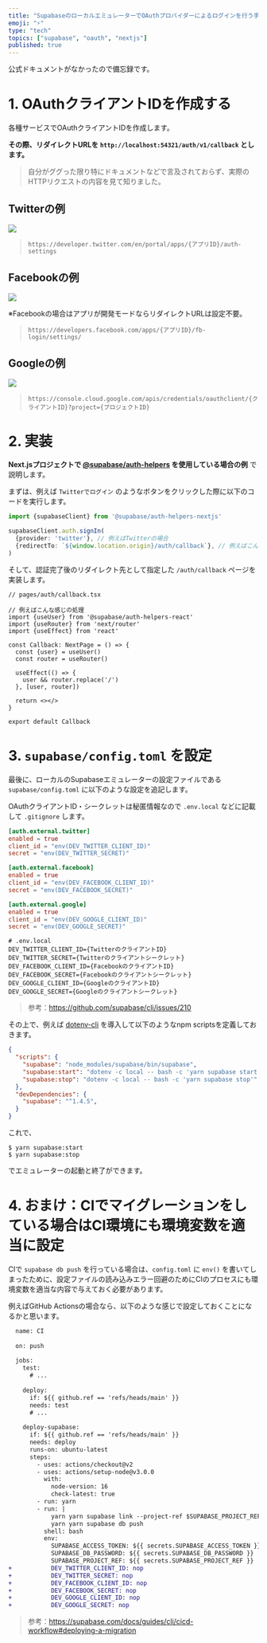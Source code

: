 ```yaml
---
title: "SupabaseのローカルエミュレーターでOAuthプロバイダーによるログインを行う手順"
emoji: "⚡"
type: "tech"
topics: ["supabase", "oauth", "nextjs"]
published: true
---
```


公式ドキュメントがなかったので備忘録です。

# 1. OAuthクライアントIDを作成する

各種サービスでOAuthクライアントIDを作成します。

**その際、リダイレクトURLを `http://localhost:54321/auth/v1/callback` とします。**

> 自分がググった限り特にドキュメントなどで言及されておらず、実際のHTTPリクエストの内容を見て知りました。

## Twitterの例

![](https://tva1.sinaimg.cn/large/e6c9d24egy1h69yugs1buj21jq0twwhi.jpg)

> `https://developer.twitter.com/en/portal/apps/{アプリID}/auth-settings`

## Facebookの例

![](https://tva1.sinaimg.cn/large/e6c9d24egy1h69yo70o8fj219w0u0jvy.jpg)

※Facebookの場合はアプリが開発モードならリダイレクトURLは設定不要。

> `https://developers.facebook.com/apps/{アプリID}/fb-login/settings/`

## Googleの例

![](https://tva1.sinaimg.cn/large/e6c9d24egy1h69ysxpui6j20u00w4q5t.jpg)

> `https://console.cloud.google.com/apis/credentials/oauthclient/{クライアントID}?project={プロジェクトID}`

# 2. 実装

**Next.jsプロジェクトで [@supabase/auth-helpers](https://github.com/supabase/auth-helpers) を使用している場合の例** で説明します。

まずは、例えば `Twitterでログイン` のようなボタンをクリックした際に以下のコードを実行します。

```ts
import {supabaseClient} from '@supabase/auth-helpers-nextjs'

supabaseClient.auth.signIn(
  {provider: 'twitter'}, // 例えばTwitterの場合
  {redirectTo: `${window.location.origin}/auth/callback`}, // 例えばこんなURL
)
```

そして、認証完了後のリダイレクト先として指定した `/auth/callback` ページを実装します。

```tsx
// pages/auth/callback.tsx

// 例えばこんな感じの処理
import {useUser} from '@supabase/auth-helpers-react'
import {useRouter} from 'next/router'
import {useEffect} from 'react'

const Callback: NextPage = () => {
  const {user} = useUser()
  const router = useRouter()

  useEffect(() => {
    user && router.replace('/')
  }, [user, router])

  return <></>
}

export default Callback
```

# 3. `supabase/config.toml` を設定

最後に、ローカルのSupabaseエミュレーターの設定ファイルである `supabase/config.toml` に以下のような設定を追記します。

OAuthクライアントID・シークレットは秘匿情報なので `.env.local` などに記載して `.gitignore` します。

```toml
[auth.external.twitter]
enabled = true
client_id = "env(DEV_TWITTER_CLIENT_ID)"
secret = "env(DEV_TWITTER_SECRET)"

[auth.external.facebook]
enabled = true
client_id = "env(DEV_FACEBOOK_CLIENT_ID)"
secret = "env(DEV_FACEBOOK_SECRET)"

[auth.external.google]
enabled = true
client_id = "env(DEV_GOOGLE_CLIENT_ID)"
secret = "env(DEV_GOOGLE_SECRET)"
```

```shell
# .env.local
DEV_TWITTER_CLIENT_ID={TwitterのクライアントID}
DEV_TWITTER_SECRET={Twitterのクライアントシークレット}
DEV_FACEBOOK_CLIENT_ID={FacebookのクライアントID}
DEV_FACEBOOK_SECRET={Facebookのクライアントシークレット}
DEV_GOOGLE_CLIENT_ID={GoogleのクライアントID}
DEV_GOOGLE_SECRET={Googleのクライアントシークレット}
```

> 参考：https://github.com/supabase/cli/issues/210 

その上で、例えば [dotenv-cli](https://github.com/entropitor/dotenv-cli) を導入して以下のようなnpm scriptsを定義しておきます。

```json
{
  "scripts": {
    "supabase": "node_modules/supabase/bin/supabase",
    "supabase:start": "dotenv -c local -- bash -c 'yarn supabase start'",
    "supabase:stop": "dotenv -c local -- bash -c 'yarn supabase stop'",
  },
  "devDependencies": {
    "supabase": "^1.4.5",
  }
}
```

これで、

```shell
$ yarn supabase:start
$ yarn supabase:stop
```

でエミュレーターの起動と終了ができます。

# 4. おまけ：CIでマイグレーションをしている場合はCI環境にも環境変数を適当に設定

CIで `supabase db push` を行っている場合は、`config.toml` に `env()` を書いてしまったために、設定ファイルの読み込みエラー回避のためにCIのプロセスにも環境変数を適当な内容で与えておく必要があります。

例えばGitHub Actionsの場合なら、以下のような感じで設定しておくことになるかと思います。

```diff
  name: CI
  
  on: push
  
  jobs:
    test:
      # ...
  
    deploy:
      if: ${{ github.ref == 'refs/heads/main' }}
      needs: test
      # ...
  
    deploy-supabase:
      if: ${{ github.ref == 'refs/heads/main' }}
      needs: deploy
      runs-on: ubuntu-latest
      steps:
        - uses: actions/checkout@v2
        - uses: actions/setup-node@v3.0.0
          with:
            node-version: 16
            check-latest: true
        - run: yarn
        - run: |
            yarn yarn supabase link --project-ref $SUPABASE_PROJECT_REF
            yarn yarn supabase db push
          shell: bash
          env:
            SUPABASE_ACCESS_TOKEN: ${{ secrets.SUPABASE_ACCESS_TOKEN }}
            SUPABASE_DB_PASSWORD: ${{ secrets.SUPABASE_DB_PASSWORD }}
            SUPABASE_PROJECT_REF: ${{ secrets.SUPABASE_PROJECT_REF }}
+           DEV_TWITTER_CLIENT_ID: nop
+           DEV_TWITTER_SECRET: nop
+           DEV_FACEBOOK_CLIENT_ID: nop
+           DEV_FACEBOOK_SECRET: nop
+           DEV_GOOGLE_CLIENT_ID: nop
+           DEV_GOOGLE_SECRET: nop
```

> 参考：https://supabase.com/docs/guides/cli/cicd-workflow#deploying-a-migration
